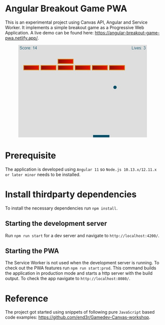 # Angular Breakout Game PWA

This is an experimental project using Canvas API, Angular and Service Worker.
It implements a simple breakout game as a Progressive Web Application.
A live demo can be found here: https://angular-breakout-game-pwa.netlify.app/.
<p align="center">
    <img src="screenshot.jpg" alt="Demo image"/>
</p>

# Prerequisite

The application is developed using `Angular 11` so `Node.js 10.13.x/12.11.x or later minor` needs to be installed. 

# Install thirdparty dependencies

To install the necessary dependencies run `npm install`.

## Starting the development server

Run `npm run start` for a dev server and navigate to `http://localhost:4200/`. 

## Starting the PWA

The Service Worker is not used when the development server is running. To check out the PWA features run `npm run start:prod`. This command builds the application in production mode and starts a http server with the build output. To check the app navigate to `http://localhost:8080/`.

# Reference
The project got started using snippets of following pure `JavaScript` based code examples: https://github.com/end3r/Gamedev-Canvas-workshop.